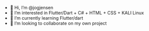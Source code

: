 - 👋 Hi, I’m @jogjensen
- 👀 I’m interested in Flutter/Dart + C# + HTML + CSS + KALI Linux 
- 🌱 I’m currently learning Flutter/dart
- 💞️ I’m looking to collaborate on my own project

<!---
jogjensen/jogjensen is a ✨ special ✨ repository because its `README.md` (this file) appears on your GitHub profile.
You can click the Preview link to take a look at your changes.
--->
